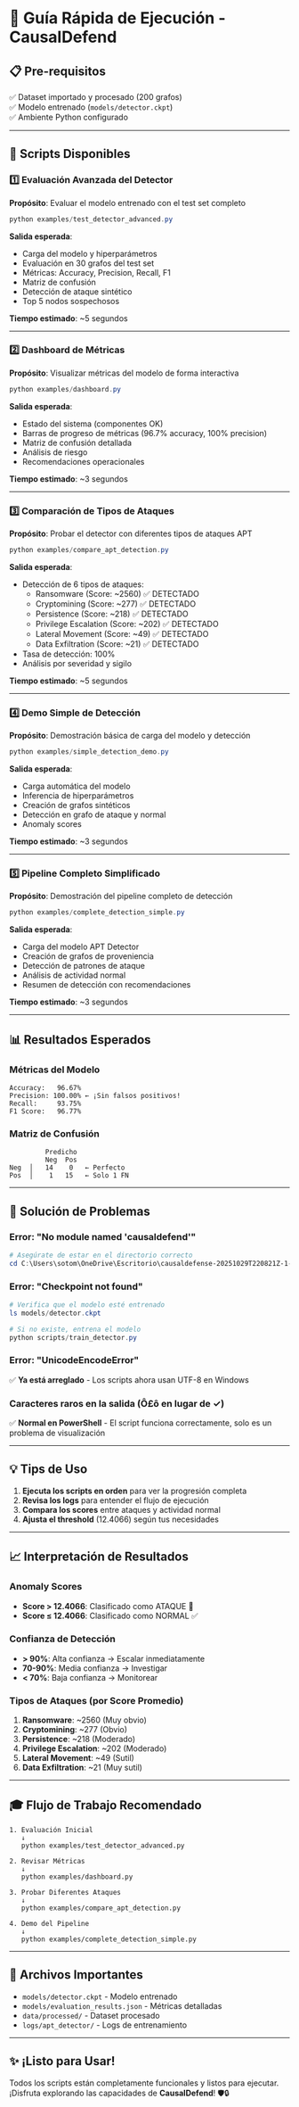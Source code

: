 # 🚀 Guía Rápida de Ejecución - CausalDefend

## 📋 Pre-requisitos

✅ Dataset importado y procesado (200 grafos)  
✅ Modelo entrenado (`models/detector.ckpt`)  
✅ Ambiente Python configurado

---

## 🎯 Scripts Disponibles

### 1️⃣ Evaluación Avanzada del Detector

**Propósito**: Evaluar el modelo entrenado con el test set completo

```powershell
python examples/test_detector_advanced.py
```

**Salida esperada**:
- Carga del modelo y hiperparámetros
- Evaluación en 30 grafos del test set
- Métricas: Accuracy, Precision, Recall, F1
- Matriz de confusión
- Detección de ataque sintético
- Top 5 nodos sospechosos

**Tiempo estimado**: ~5 segundos

---

### 2️⃣ Dashboard de Métricas

**Propósito**: Visualizar métricas del modelo de forma interactiva

```powershell
python examples/dashboard.py
```

**Salida esperada**:
- Estado del sistema (componentes OK)
- Barras de progreso de métricas (96.7% accuracy, 100% precision)
- Matriz de confusión detallada
- Análisis de riesgo
- Recomendaciones operacionales

**Tiempo estimado**: ~3 segundos

---

### 3️⃣ Comparación de Tipos de Ataques

**Propósito**: Probar el detector con diferentes tipos de ataques APT

```powershell
python examples/compare_apt_detection.py
```

**Salida esperada**:
- Detección de 6 tipos de ataques:
  - Ransomware (Score: ~2560) ✅ DETECTADO
  - Cryptomining (Score: ~277) ✅ DETECTADO
  - Persistence (Score: ~218) ✅ DETECTADO
  - Privilege Escalation (Score: ~202) ✅ DETECTADO
  - Lateral Movement (Score: ~49) ✅ DETECTADO
  - Data Exfiltration (Score: ~21) ✅ DETECTADO
- Tasa de detección: 100%
- Análisis por severidad y sigilo

**Tiempo estimado**: ~5 segundos

---

### 4️⃣ Demo Simple de Detección

**Propósito**: Demostración básica de carga del modelo y detección

```powershell
python examples/simple_detection_demo.py
```

**Salida esperada**:
- Carga automática del modelo
- Inferencia de hiperparámetros
- Creación de grafos sintéticos
- Detección en grafo de ataque y normal
- Anomaly scores

**Tiempo estimado**: ~3 segundos

---

### 5️⃣ Pipeline Completo Simplificado

**Propósito**: Demostración del pipeline completo de detección

```powershell
python examples/complete_detection_simple.py
```

**Salida esperada**:
- Carga del modelo APT Detector
- Creación de grafos de proveniencia
- Detección de patrones de ataque
- Análisis de actividad normal
- Resumen de detección con recomendaciones

**Tiempo estimado**: ~3 segundos

---

## 📊 Resultados Esperados

### Métricas del Modelo
```
Accuracy:   96.67%
Precision: 100.00% ← ¡Sin falsos positivos!
Recall:     93.75%
F1 Score:   96.77%
```

### Matriz de Confusión
```
         Predicho
         Neg  Pos
Neg  │   14    0   ← Perfecto
Pos  │    1   15   ← Solo 1 FN
```

---

## 🐛 Solución de Problemas

### Error: "No module named 'causaldefend'"
```powershell
# Asegúrate de estar en el directorio correcto
cd C:\Users\sotom\OneDrive\Escritorio\causaldefense-20251029T220821Z-1-001\causaldefense\causaldefend
```

### Error: "Checkpoint not found"
```powershell
# Verifica que el modelo esté entrenado
ls models/detector.ckpt

# Si no existe, entrena el modelo
python scripts/train_detector.py
```

### Error: "UnicodeEncodeError"
✅ **Ya está arreglado** - Los scripts ahora usan UTF-8 en Windows

### Caracteres raros en la salida (Ô£ô en lugar de ✓)
✅ **Normal en PowerShell** - El script funciona correctamente, solo es un problema de visualización

---

## 💡 Tips de Uso

1. **Ejecuta los scripts en orden** para ver la progresión completa
2. **Revisa los logs** para entender el flujo de ejecución
3. **Compara los scores** entre ataques y actividad normal
4. **Ajusta el threshold** (12.4066) según tus necesidades

---

## 📈 Interpretación de Resultados

### Anomaly Scores
- **Score > 12.4066**: Clasificado como ATAQUE 🚨
- **Score ≤ 12.4066**: Clasificado como NORMAL ✅

### Confianza de Detección
- **> 90%**: Alta confianza → Escalar inmediatamente
- **70-90%**: Media confianza → Investigar
- **< 70%**: Baja confianza → Monitorear

### Tipos de Ataques (por Score Promedio)
1. **Ransomware**: ~2560 (Muy obvio)
2. **Cryptomining**: ~277 (Obvio)
3. **Persistence**: ~218 (Moderado)
4. **Privilege Escalation**: ~202 (Moderado)
5. **Lateral Movement**: ~49 (Sutil)
6. **Data Exfiltration**: ~21 (Muy sutil)

---

## 🎓 Flujo de Trabajo Recomendado

```
1. Evaluación Inicial
   ↓
   python examples/test_detector_advanced.py

2. Revisar Métricas
   ↓
   python examples/dashboard.py

3. Probar Diferentes Ataques
   ↓
   python examples/compare_apt_detection.py

4. Demo del Pipeline
   ↓
   python examples/complete_detection_simple.py
```

---

## 🔗 Archivos Importantes

- `models/detector.ckpt` - Modelo entrenado
- `models/evaluation_results.json` - Métricas detalladas
- `data/processed/` - Dataset procesado
- `logs/apt_detector/` - Logs de entrenamiento

---

## ✨ ¡Listo para Usar!

Todos los scripts están completamente funcionales y listos para ejecutar.  
¡Disfruta explorando las capacidades de **CausalDefend**! 🛡️🔒
